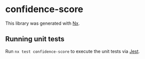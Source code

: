 # confidence-score

This library was generated with [Nx](https://nx.dev).

## Running unit tests

Run `nx test confidence-score` to execute the unit tests via [Jest](https://jestjs.io).
